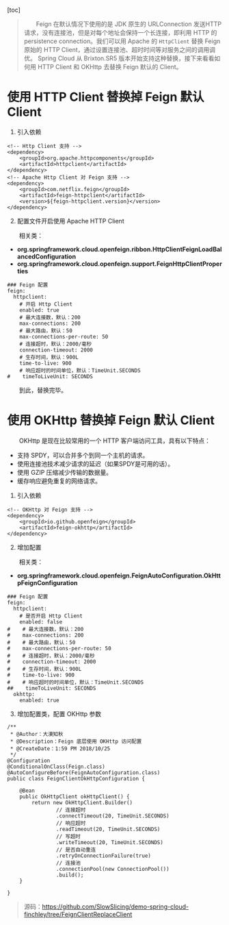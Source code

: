 [toc]

> 　　Feign 在默认情况下使用的是 JDK 原生的 URLConnection 发送HTTP请求，没有连接池，但是对每个地址会保持一个长连接，即利用 HTTP 的 persistence connection。我们可以用 Apache 的 `HttpClient` 替换 Feign 原始的 HTTP Client，通过设置连接池、超时时间等对服务之间的调用调优。 Spring Cloud 从 Brixton.SR5 版本开始支持这种替换，接下来看看如何用 HTTP Client 和 OKHttp 去替换 Feign 默认的 Client。

# 使用 HTTP Client 替换掉 Feign 默认 Client

1. 引入依赖

```
<!-- Http Client 支持 -->
<dependency>
    <groupId>org.apache.httpcomponents</groupId>
    <artifactId>httpclient</artifactId>
</dependency>
<!-- Apache Http Client 对 Feign 支持 -->
<dependency>
    <groupId>com.netflix.feign</groupId>
    <artifactId>feign-httpclient</artifactId>
    <version>${feign-httpclient.version}</version>
</dependency>
```

2. 配置文件开启使用 Apache HTTP Client

　　相关类：

* **org.springframework.cloud.openfeign.ribbon.HttpClientFeignLoadBalancedConfiguration**
* **org.springframework.cloud.openfeign.support.FeignHttpClientProperties**

```
### Feign 配置
feign:
  httpclient:
    # 开启 Http Client
    enabled: true
    # 最大连接数，默认：200
    max-connections: 200
    # 最大路由，默认：50
    max-connections-per-route: 50
    # 连接超时，默认：2000/毫秒
    connection-timeout: 2000
    # 生存时间，默认：900L
    time-to-live: 900
    # 响应超时的时间单位，默认：TimeUnit.SECONDS
#    timeToLiveUnit: SECONDS
```

　　到此，替换完毕。

# 使用 OKHttp 替换掉 Feign 默认 Client

　　OKHttp 是现在比较常用的一个 HTTP 客户端访问工具，具有以下特点：

* 支持 SPDY，可以合并多个到同一个主机的请求。
* 使用连接池技术减少请求的延迟（如果SPDY是可用的话）。
* 使用 GZIP 压缩减少传输的数据量。
* 缓存响应避免重复的网络请求。

1. 引入依赖

```
<!-- OKHttp 对 Feign 支持 -->
<dependency>
    <groupId>io.github.openfeign</groupId>
    <artifactId>feign-okhttp</artifactId>
</dependency>
```

2. 增加配置

　　相关类：

* **org.springframework.cloud.openfeign.FeignAutoConfiguration.OkHttpFeignConfiguration**

```
### Feign 配置
feign:
  httpclient:
    # 是否开启 Http Client
    enabled: false
#    # 最大连接数，默认：200
#    max-connections: 200
#    # 最大路由，默认：50
#    max-connections-per-route: 50
#    # 连接超时，默认：2000/毫秒
#    connection-timeout: 2000
#    # 生存时间，默认：900L
#    time-to-live: 900
#    # 响应超时的时间单位，默认：TimeUnit.SECONDS
##    timeToLiveUnit: SECONDS
  okhttp:
    enabled: true
```

3. 增加配置类，配置 OKHttp 参数

```
/**
 * @Author：大漠知秋
 * @Description：Feign 底层使用 OKHttp 访问配置
 * @CreateDate：1:59 PM 2018/10/25
 */
@Configuration
@ConditionalOnClass(Feign.class)
@AutoConfigureBefore(FeignAutoConfiguration.class)
public class FeignClientOkHttpConfiguration {

    @Bean
    public OkHttpClient okHttpClient() {
        return new OkHttpClient.Builder()
                // 连接超时
                .connectTimeout(20, TimeUnit.SECONDS)
                // 响应超时
                .readTimeout(20, TimeUnit.SECONDS)
                // 写超时
                .writeTimeout(20, TimeUnit.SECONDS)
                // 是否自动重连
                .retryOnConnectionFailure(true)
                // 连接池
                .connectionPool(new ConnectionPool())
                .build();
    }

}
```

> 源码：https://github.com/SlowSlicing/demo-spring-cloud-finchley/tree/FeignClientReplaceClient
